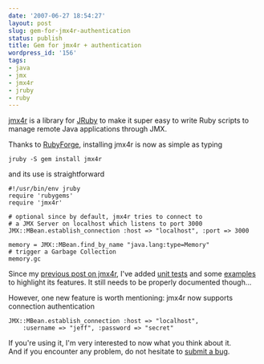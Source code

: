 ```yaml
---
date: '2007-06-27 18:54:27'
layout: post
slug: gem-for-jmx4r-authentication
status: publish
title: Gem for jmx4r + authentication
wordpress_id: '156'
tags:
- java
- jmx
- jmx4r
- jruby
- ruby
---
```


[jmx4r][jmx4r] is a library for [JRuby][jruby] to make it super easy to write Ruby scripts to manage remote Java applications through JMX.

Thanks to [RubyForge][rubyforge], installing jmx4r is now as simple as typing

    jruby -S gem install jmx4r

and its use is straightforward

    #!/usr/bin/env jruby
    require 'rubygems'
    require 'jmx4r'
    
    # optional since by default, jmx4r tries to connect to 
    # a JMX Server on localhost which listens to port 3000
    JMX::MBean.establish_connection :host => "localhost", :port => 3000
    
    memory = JMX::MBean.find_by_name "java.lang:type=Memory"
    # trigger a Garbage Collection
    memory.gc

Since my [previous post on jmx4r][annoucement], I've added [unit tests][tests] and some [examples][examples] to highlight its features. It still needs to be properly documented though...

However, one new feature is worth mentioning: jmx4r now supports connection authentication

    JMX::MBean.establish_connection :host => "localhost",
        :username => "jeff", :password => "secret"

If you're using it, I'm very interested to now what you think about it.  
And if you encounter any problem, do not hesitate to [submit a bug][tracker].

[jmx4r]:       http://code.google.com/p/jmx4r/
[jruby]:       http://jruby.codehaus.org
[rubyforge]:   http://rubyforge.org/projects/jmx4r/
[annoucement]: http://jmesnil.net/weblog/2007/06/11/jmx4r-a-jmx-libary-for-jruby/
[tests]:       http://jmx4r.googlecode.com/svn/trunk/test/
[examples]:    http://jmx4r.googlecode.com/svn/trunk/examples/
[tracker]:     http://code.google.com/p/jmx4r/issues/list
